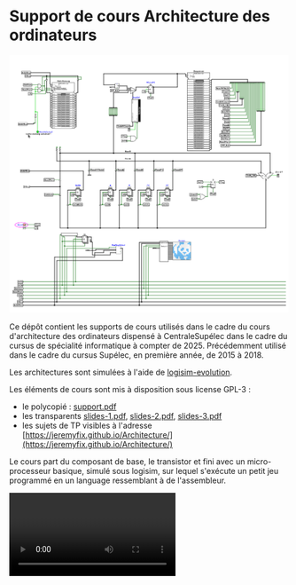 # Support de cours Architecture des ordinateurs

![Architecture simulée sous logisim](https://github.com/jeremyfix/Architecture/blob/main/html/md/assets/archi_jeu.png)

Ce dépôt contient les supports de cours utilisés dans le cadre du cours d'architecture des ordinateurs dispensé à CentraleSupélec dans le cadre du cursus de spécialité informatique à compter de 2025. Précédemment utilisé dans le cadre du cursus Supélec, en première année, de 2015 à 2018.

Les architectures sont simulées à l'aide de [logisim-evolution](https://github.com/logisim-evolution/logisim-evolution).

Les éléments de cours sont mis à disposition sous license GPL-3 :

- le polycopié : [support.pdf](https://github.com/jeremyfix/Architecture/blob/main/Support/support.pdf)
- les transparents [slides-1.pdf](https://github.com/jeremyfix/Architecture/blob/main/Slides/slides-1.pdf), [slides-2.pdf](https://github.com/jeremyfix/Architecture/blob/main/Slides/slides-2.pdf), [slides-3.pdf](https://github.com/jeremyfix/Architecture/blob/main/Slides/slides-3.pdf)
- les sujets de TP visibles à l'adresse [https://jeremyfix.github.io/Architecture/](https://jeremyfix.github.io/Architecture/)

Le cours part du composant de base, le transistor et fini avec un micro-processeur basique, simulé sous logisim, sur lequel s'exécute un petit jeu programmé en un language ressemblant à de l'assembleur.

![Space invaders](https://github.com/jeremyfix/Architecture/blob/main/html/md/videos/archi-jeu.webm)


